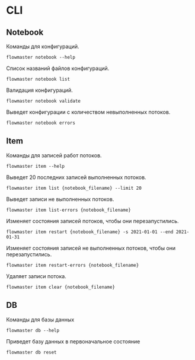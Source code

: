 # CLI

## Notebook
Команды для конфигураций.

```shell
flowmaster notebook --help
```

Список названий файлов конфигураций.
```shell
flowmaster notebook list
```

Валидация конфигураций.
```shell
flowmaster notebook validate
```

Выведет конфигурации с количеством невыполненных потоков.
```shell
flowmaster notebook errors
```


## Item
Команды для записей работ потоков.

```shell
flowmaster item --help
```

Выведет 20 последних записей выполненных потоков.
```shell
flowmaster item list {notebook_filename} --limit 20
```
Выведет записи не выполненных потоков.
```shell
flowmaster item list-errors {notebook_filename}
```

Изменяет состояния записей потоков, чтобы они перезапустились.
```shell
flowmaster item restart {notebook_filename} -s 2021-01-01 --end 2021-01-31
```

Изменяет состояния записей не выполненных потоков, чтобы они перезапустились.
```shell
flowmaster item restart-errors {notebook_filename}
```

Удаляет записи потока.
```shell
flowmaster item clear {notebook_filename}
```


## DB
Команды для базы данных

```shell
flowmaster db --help
```

Приведет базу данных в первоначальное состояние
```shell
flowmaster db reset
```

